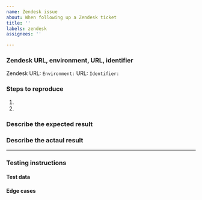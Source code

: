 ```yaml
---
name: Zendesk issue
about: When following up a Zendesk ticket
title: ''
labels: zendesk
assignees: ''

---
```


<!--
Check the following when creating an issue:
* Did you add a proper title?
  * Start with a verb e.g. _Fix_ or _Update_ (imperative mood)
  * Only a capital at the start of the title (except for brand names e.g. _GitHub_)
  * No punctuation
* Did you add it in the right project ([Development](https://github.com/orgs/Phished-BV/projects/2/views/1))?
* Did you add the correct labels?
-->

### Zendesk URL, environment, URL, identifier

Zendesk URL: ``
Environment: ``
URL: ``
Identifier: ``

### Steps to reproduce
<!-- steps to reproduce the behaviour -->

1.
2.

### Describe the expected result

### Describe the actaul result
<!-- specifications, designs, screenshots, videos, information for QA -->

---

### Testing instructions

#### Test data
<!-- database tables, environment variables, feature flags, Postman collection, permissions -->

#### Edge cases
<!-- non-happy paths that should be tested -->
